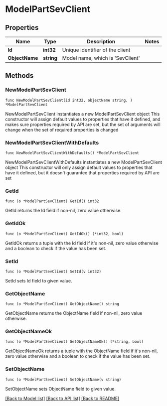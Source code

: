 # ModelPartSevClient

## Properties

Name | Type | Description | Notes
------------ | ------------- | ------------- | -------------
**Id** | **int32** | Unique identifier of the client | 
**ObjectName** | **string** | Model name, which is &#39;SevClient&#39; | 

## Methods

### NewModelPartSevClient

`func NewModelPartSevClient(id int32, objectName string, ) *ModelPartSevClient`

NewModelPartSevClient instantiates a new ModelPartSevClient object
This constructor will assign default values to properties that have it defined,
and makes sure properties required by API are set, but the set of arguments
will change when the set of required properties is changed

### NewModelPartSevClientWithDefaults

`func NewModelPartSevClientWithDefaults() *ModelPartSevClient`

NewModelPartSevClientWithDefaults instantiates a new ModelPartSevClient object
This constructor will only assign default values to properties that have it defined,
but it doesn't guarantee that properties required by API are set

### GetId

`func (o *ModelPartSevClient) GetId() int32`

GetId returns the Id field if non-nil, zero value otherwise.

### GetIdOk

`func (o *ModelPartSevClient) GetIdOk() (*int32, bool)`

GetIdOk returns a tuple with the Id field if it's non-nil, zero value otherwise
and a boolean to check if the value has been set.

### SetId

`func (o *ModelPartSevClient) SetId(v int32)`

SetId sets Id field to given value.


### GetObjectName

`func (o *ModelPartSevClient) GetObjectName() string`

GetObjectName returns the ObjectName field if non-nil, zero value otherwise.

### GetObjectNameOk

`func (o *ModelPartSevClient) GetObjectNameOk() (*string, bool)`

GetObjectNameOk returns a tuple with the ObjectName field if it's non-nil, zero value otherwise
and a boolean to check if the value has been set.

### SetObjectName

`func (o *ModelPartSevClient) SetObjectName(v string)`

SetObjectName sets ObjectName field to given value.



[[Back to Model list]](../README.md#documentation-for-models) [[Back to API list]](../README.md#documentation-for-api-endpoints) [[Back to README]](../README.md)


